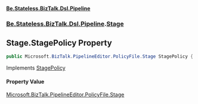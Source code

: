 #### [Be.Stateless.BizTalk.Dsl.Pipeline](README.md 'README')
### [Be.Stateless.BizTalk.Dsl.Pipeline](Be.Stateless.BizTalk.Dsl.Pipeline.md 'Be.Stateless.BizTalk.Dsl.Pipeline').[Stage](Stage.md 'Be.Stateless.BizTalk.Dsl.Pipeline.Stage')

## Stage.StagePolicy Property

```csharp
public Microsoft.BizTalk.PipelineEditor.PolicyFile.Stage StagePolicy { get; }
```

Implements [StagePolicy](IStage.StagePolicy.md 'Be.Stateless.BizTalk.Dsl.Pipeline.IStage.StagePolicy')

#### Property Value
[Microsoft.BizTalk.PipelineEditor.PolicyFile.Stage](https://docs.microsoft.com/en-us/dotnet/api/Microsoft.BizTalk.PipelineEditor.PolicyFile.Stage 'Microsoft.BizTalk.PipelineEditor.PolicyFile.Stage')